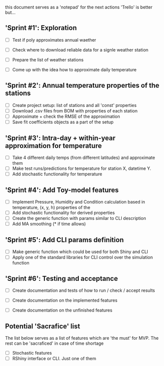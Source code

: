 this document serves as a 'notepad' for the next actions
'Trello' is better but...

## 'Sprint #1': Exploration
- [ ] Test if poly approximates annual waether 
- [ ] Check where to download reliable data for a signle weather station
- [ ] Prepare the list of weather stations
- [ ] Come up with the idea how to approximate daily temperature


## 'Sprint #2': Annual temperature properties of the stations
- [ ] Create project setup: list of stations and all 'const' properties
- [ ] Download .csv files from BOM with properties of each station
- [ ] Approximate + check the RMSE of the approximation
- [ ] Save fit coefficients objects as a part of the setup

## 'Sprint #3': Intra-day + within-year approximation for temperature
- [ ] Take 4 different daily temps (from different latitudes) and approximate them
- [ ] Make test runs/predictions for temperature for station X, datetime Y.
- [ ] Add stochastic functionality for temperature

## 'Sprint #4': Add Toy-model features
- [ ] Implement Pressure, Humidity and Condition calculation based in temperature, (x, y, h) properties of the 
- [ ] Add stochastic functionality for derived properties
- [ ] Create the generic function with params similar to CLI description
- [ ] Add MA smoothing (* if time allows)

## 'Sprint #5': Add CLI params definition
- [ ] Make generic function which could be used for both Shiny and CLI
- [ ] Apply one of the standard libraries for CLI control over the simulation function

## 'Sprint #6': Testing and acceptance
- [ ] Create documentation and tests of how to run / check / accept results
- [ ] Create documentation on the implemented features
- [ ] Create documentation on the unfinished features


## Potential 'Sacrafice' list
The list below serves as a list of features which are 'the must' for MVP.
The rest can be 'sacraficed' in case of time shortage
- [ ] Stochastic features
- [ ] RShiny interface or CLI. Just one of them